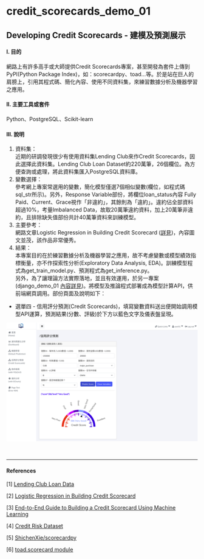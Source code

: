 # **credit_scorecards_demo_01**

## **Developing Credit Scorecards - 建模及預測展示**

#### **Ⅰ. 目的** 
網路上有許多高手或大師提供Credit Scorecards專案，甚至開發為套件上傳到PyPI(Python Package Index)，如：scorecardpy、toad…等。於是站在巨人的肩膀上，引用其程式碼、簡化內容、使用不同資料集，來練習數據分析及機器學習之應用。 

#### **Ⅱ. 主要工具或套件**
Python、PostgreSQL、Scikit-learn

#### **Ⅲ. 說明**
1. 資料集：<br>
近期的研調發現很少有使用資料集Lending Club來作Credit Scorecards，因此選擇此資料集。Lending Club Loan Dataset約220萬筆，26個欄位。為方便查詢或處理，將此資料集匯入PostgreSQL資料庫。<br>
2. 變數選擇：<br>
參考網上專案常選用的變數，簡化模型僅選7個相似變數(欄位，如程式碼sql_str所示)。另外，Response Variable部份，將欄位loan_status內容 Fully Paid、Current、Grace視作「非違約」，其餘則為「違約」。違約佔全部資料超過10%，考量Imbalanced Data，故取20萬筆違約資料，加上20萬筆非違約，且排除缺失值部份共計40萬筆資料來訓練模型。<br>
3. 主要參考：<br>
網路文章Logistic Regression in Building Credit Scorecard ([詳見](<https://medium.com/@rachmanto.rian/logistic-regression-in-building-credit-scorecard-924bece9f953>))，內容圖文並茂，該作品非常優秀。<br>
4. 結果：<br>
本專案目的在於練習數據分析及機器學習之應用，故不考慮變數或模型績效指標衡量，亦不作探索性分析(Exploratory Data Analysis, EDA)。訓練模型程式為get_train_model.py、預測程式為get_inference.py。<br>
另外，為了讓理論方法實際落地，並且有效運用，於另一專案(django_demo_01 [內容詳見](<https://github.com/qinglian1105>))。將模型及推論程式部署成為模型計算API，供前端網頁調用。部份頁面及說明如下：<br> 

- 選單四 - 信用評分預測(Credit Scorecards)，填寫變數資料送出便開始調用模型API運算，預測結果(分數、評級)於下方以藍色文字及儀表盤呈現。

![avatar](./README_png/page_scorecard.png)

<br>

---

#### **References**

[1] [Lending Club Loan Data
](<https://www.kaggle.com/datasets/adarshsng/lending-club-loan-data-csv/data>)

[2] [Logistic Regression in Building Credit Scorecard](<https://medium.com/@rachmanto.rian/logistic-regression-in-building-credit-scorecard-924bece9f953>)

[3] [End-to-End Guide to Building a Credit Scorecard Using Machine Learning](<https://towardsdatascience.com/end-to-end-guide-to-building-a-credit-scorecard-using-machine-learning-6502d8bb765a>)

[4] [Credit Risk Dataset](<https://www.kaggle.com/datasets/laotse/credit-risk-dataset/code>)

[5] [ShichenXie/scorecardpy](<https://github.com/ShichenXie/scorecardpy>)


[6] [toad.scorecard module](<https://toad.readthedocs.io/en/stable/toad.scorecard.html>)